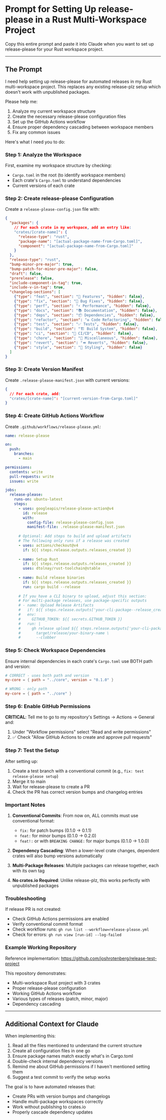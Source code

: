 # Prompt for Setting Up release-please in a Rust Multi-Workspace Project

Copy this entire prompt and paste it into Claude when you want to set up release-please for your Rust workspace project.

---

## The Prompt

I need help setting up release-please for automated releases in my Rust multi-workspace project. This replaces any existing release-plz setup which doesn't work with unpublished packages.

Please help me:
1. Analyze my current workspace structure
2. Create the necessary release-please configuration files
3. Set up the GitHub Actions workflow
4. Ensure proper dependency cascading between workspace members
5. Fix any common issues

Here's what I need you to do:

### Step 1: Analyze the Workspace

First, examine my workspace structure by checking:
- `Cargo.toml` in the root (to identify workspace members)
- Each crate's `Cargo.toml` to understand dependencies
- Current versions of each crate

### Step 2: Create release-please Configuration

Create a `release-please-config.json` file with:
```json
{
  "packages": {
    // For each crate in my workspace, add an entry like:
    "crates/[crate-name]": {
      "release-type": "rust",
      "package-name": "[actual-package-name-from-Cargo.toml]",
      "component": "[actual-package-name-from-Cargo.toml]"
    }
  },
  "release-type": "rust",
  "bump-minor-pre-major": true,
  "bump-patch-for-minor-pre-major": false,
  "draft": false,
  "prerelease": false,
  "include-component-in-tag": true,
  "include-v-in-tag": true,
  "changelog-sections": [
    {"type": "feat", "section": "🚀 Features", "hidden": false},
    {"type": "fix", "section": "🐛 Bug Fixes", "hidden": false},
    {"type": "perf", "section": "⚡ Performance", "hidden": false},
    {"type": "docs", "section": "📚 Documentation", "hidden": false},
    {"type": "deps", "section": "📦 Dependencies", "hidden": false},
    {"type": "refactor", "section": "♻️ Code Refactoring", "hidden": false},
    {"type": "test", "section": "✅ Tests", "hidden": false},
    {"type": "build", "section": "🏗️ Build System", "hidden": false},
    {"type": "ci", "section": "👷 CI/CD", "hidden": false},
    {"type": "chore", "section": "🔧 Miscellaneous", "hidden": false},
    {"type": "revert", "section": "⏪ Reverts", "hidden": false},
    {"type": "style", "section": "💄 Styling", "hidden": false}
  ]
}
```

### Step 3: Create Version Manifest

Create `.release-please-manifest.json` with current versions:
```json
{
  // For each crate, add:
  "crates/[crate-name]": "[current-version-from-Cargo.toml]"
}
```

### Step 4: Create GitHub Actions Workflow

Create `.github/workflows/release-please.yml`:
```yaml
name: release-please

on:
  push:
    branches:
      - main

permissions:
  contents: write
  pull-requests: write
  issues: write

jobs:
  release-please:
    runs-on: ubuntu-latest
    steps:
      - uses: googleapis/release-please-action@v4
        id: release
        with:
          config-file: release-please-config.json
          manifest-file: .release-please-manifest.json
          
      # Optional: Add steps to build and upload artifacts
      # The following only runs if a release was created
      - uses: actions/checkout@v4
        if: ${{ steps.release.outputs.releases_created }}
        
      - name: Setup Rust
        if: ${{ steps.release.outputs.releases_created }}
        uses: dtolnay/rust-toolchain@stable
        
      - name: Build release binaries
        if: ${{ steps.release.outputs.releases_created }}
        run: cargo build --release
        
      # If you have a CLI binary to upload, adjust this section:
      # For multi-package releases, use package-specific outputs
      # - name: Upload Release Artifacts
      #   if: ${{ steps.release.outputs['your-cli-package--release_created'] }}
      #   env:
      #     GITHUB_TOKEN: ${{ secrets.GITHUB_TOKEN }}
      #   run: |
      #     gh release upload ${{ steps.release.outputs['your-cli-package--tag_name'] }} \
      #       target/release/your-binary-name \
      #       --clobber
```

### Step 5: Check Workspace Dependencies

Ensure internal dependencies in each crate's `Cargo.toml` use BOTH path and version:
```toml
# CORRECT - uses both path and version
my-core = { path = "../core", version = "0.1.0" }

# WRONG - only path
my-core = { path = "../core" }
```

### Step 6: Enable GitHub Permissions

**CRITICAL**: Tell me to go to my repository's Settings → Actions → General and:
1. Under "Workflow permissions" select "Read and write permissions"
2. ✅ Check "Allow GitHub Actions to create and approve pull requests"

### Step 7: Test the Setup

After setting up:
1. Create a test branch with a conventional commit (e.g., `fix: test release-please setup`)
2. Merge it to main
3. Wait for release-please to create a PR
4. Check the PR has correct version bumps and changelog entries

### Important Notes

1. **Conventional Commits**: From now on, ALL commits must use conventional format:
   - `fix:` for patch bumps (0.1.0 → 0.1.1)
   - `feat:` for minor bumps (0.1.0 → 0.2.0)
   - `feat!:` or with `BREAKING CHANGE:` for major bumps (0.1.0 → 1.0.0)

2. **Dependency Cascading**: When a lower-level crate changes, dependent crates will also bump versions automatically

3. **Multi-Package Releases**: Multiple packages can release together, each with its own tag

4. **No crates.io Required**: Unlike release-plz, this works perfectly with unpublished packages

### Troubleshooting

If release PR is not created:
- Check GitHub Actions permissions are enabled
- Verify conventional commit format
- Check workflow runs: `gh run list --workflow=release-please.yml`
- Check for errors: `gh run view [run-id] --log-failed`

### Example Working Repository

Reference implementation: https://github.com/joshrotenberg/release-test-project

This repository demonstrates:
- Multi-workspace Rust project with 3 crates
- Proper release-please configuration
- Working GitHub Actions workflow
- Various types of releases (patch, minor, major)
- Dependency cascading

---

## Additional Context for Claude

When implementing this:
1. Read all the files mentioned to understand the current structure
2. Create all configuration files in one go
3. Ensure package names match exactly what's in Cargo.toml
4. Double-check internal dependency versions
5. Remind me about GitHub permissions if I haven't mentioned setting them
6. Suggest a test commit to verify the setup works

The goal is to have automated releases that:
- Create PRs with version bumps and changelogs
- Handle multi-package workspaces correctly
- Work without publishing to crates.io
- Properly cascade dependency updates